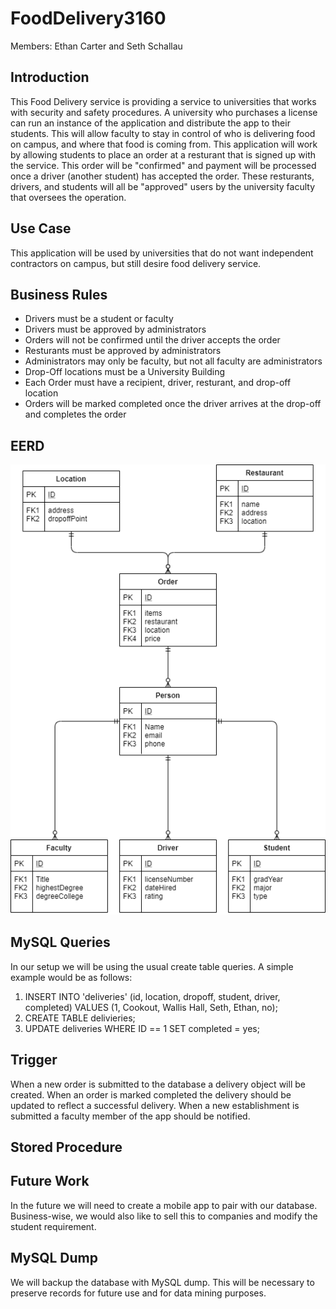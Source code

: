 # FoodDelivery3160
Members: Ethan Carter and Seth Schallau
## Introduction
This Food Delivery service is providing a service to universities that works with security and safety procedures. 
A university who purchases a license can run an instance of the application and distribute the app to their students. This will allow faculty to stay in control of who is delivering food on campus, and where that food is coming from. This application will work by allowing students to place an order at a resturant that is signed up with the service. This order will be "confirmed" and payment will be processed once a driver (another student) has accepted the order. These resturants, drivers, and students will all be "approved" users by the university faculty that oversees the operation.

## Use Case
This application will be used by universities that do not want independent contractors on campus, but still desire food delivery service.

## Business Rules
* Drivers must be a student or faculty
* Drivers must be approved by administrators
* Orders will not be confirmed until the driver accepts the order
* Resturants must be approved by administrators
* Administrators may only be faculty, but not all faculty are administrators
* Drop-Off locations must be a University Building
* Each Order must have a recipient, driver, resturant, and drop-off location
* Orders will be marked completed once the driver arrives at the drop-off and completes the order


## EERD
![](images/EERD_normalized.png)

## MySQL Queries
In our setup we will be using the usual create table queries. A simple example would be as follows:
1. INSERT INTO 'deliveries' (id, location, dropoff, student, driver, completed) VALUES (1, Cookout, Wallis Hall, Seth, Ethan, no);
2. CREATE TABLE delivieries;
3. UPDATE deliveries WHERE ID == 1 SET completed = yes;

## Trigger
When a new order is submitted to the database a delivery object will be created. When an order is marked completed the delivery should be updated to reflect a successful delivery. When a new establishment is submitted a faculty member of the app should be notified. 

## Stored Procedure

## Future Work
In the future we will need to create a mobile app to pair with our database. Business-wise, we would also like to sell this to companies and modify the student requirement.

## MySQL Dump
We will backup the database with MySQL dump. This will be necessary to preserve records for future use and for data mining purposes.

